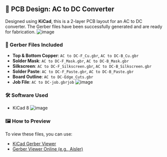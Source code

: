 ## 🧾 PCB Design: AC to DC Converter

Designed using **KiCad**, this is a 2-layer PCB layout for an AC to DC converter. The Gerber files have been successfully generated and are ready for fabrication.
![image](https://github.com/user-attachments/assets/dfc963f6-7b25-4345-86be-5ce91e71f783)
### 📁 Gerber Files Included
- **Top & Bottom Copper**: `AC to DC-F_Cu.gbr`, `AC to DC-B_Cu.gbr`
- **Solder Mask**: `AC to DC-F_Mask.gbr`, `AC to DC-B_Mask.gbr`
- **Silkscreen**: `AC to DC-F_Silkscreen.gbr`, `AC to DC-B_Silkscreen.gbr`
- **Solder Paste**: `AC to DC-F_Paste.gbr`, `AC to DC-B_Paste.gbr`
- **Board Outline**: `AC to DC-Edge_Cuts.gbr`
- **Job File**: `AC to DC-job.gbrjob`
![image](https://github.com/user-attachments/assets/e48c3700-73ae-4394-8f83-228761081cae)


### 🛠️ Software Used
- KiCad 8
![image](https://github.com/user-attachments/assets/1ed31b8a-4364-4258-adeb-fd56d4ad738d)

### 🖼️ How to Preview
To view these files, you can use:
- [KiCad Gerber Viewer](https://www.kicad.org/)
- [Gerber Viewer Online (e.g., Aisler)](https://aisler.net/tools/gerber-viewer)

